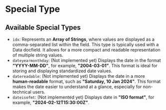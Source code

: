 # Special Type

## Available Special Types

- `idx`: Represents an **Array of Strings**, where values are displayed as a comma-separated list within the field. This type is typically used with a Data docfield. It allows for a more compact and readable representation of multiple string values.
- `dateyearmonthday`: (Not implemented yet) Displays the date in the format **"YYYY-MM-DD"**, for example, **"2004-03-01"**. This format is ideal for storing and displaying standardized date values.
- `datereadable`: (Not implemented yet) Displays the date in a more **human-readable** format, such as **"Saturday, 10 Jan 2024"**. This format makes the date easier to understand at a glance, especially for non-technical users.
- `dateisofmt`: (Not implemented yet) Displays date in **"ISO format"**, for example, **"2024-02-12T15:30:00Z"**.
